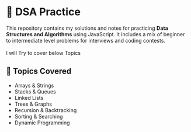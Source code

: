 # 🧠 DSA Practice

This repository contains my solutions and notes for practicing **Data Structures and Algorithms** using JavaScript. It includes a mix of beginner to intermediate level problems for interviews and coding contests.
<br><br>I will Try to cover below Topics

## 🚀 Topics Covered

- Arrays & Strings
- Stacks & Queues
- Linked Lists
- Trees & Graphs
- Recursion & Backtracking
- Sorting & Searching
- Dynamic Programming
